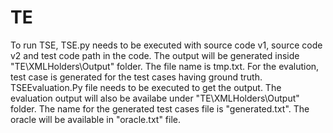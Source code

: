 # TE
To run TSE, TSE.py needs to be executed with source code v1, source code v2 and test code path in the code. The output will be generated inside "TE\XMLHolders\Output" folder. The file name is tmp.txt. 
For the evalution, test case is generated for the test cases having ground truth. TSEEvaluation.Py file needs to be executed to get the output. The evaluation output will also be availabe under "TE\XMLHolders\Output" folder. The name for the generated test cases file is "generated.txt". The oracle will be available in "oracle.txt" file.
